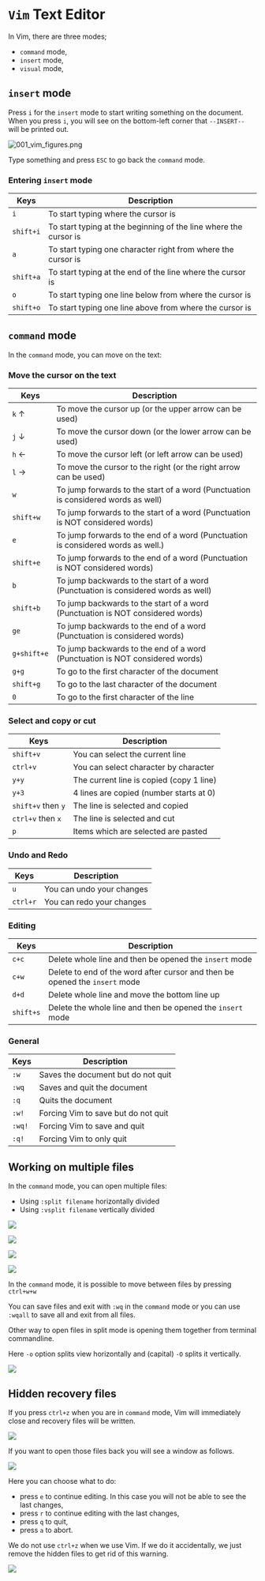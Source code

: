 # `Vim` Text Editor

In Vim, there are three modes;

* `command` mode,
* `insert` mode,
* `visual` mode,

## `insert` mode

Press `i` for the `insert` mode to start writing something on the document. When you press `i`, you will see on the bottom-left corner that `--INSERT--` will be printed out. 

![001_vim_figures.png](../figures/001_vim_figures.png)

Type something and press `ESC` to go back the `command` mode.

### Entering `insert` mode

|Keys|Description|
|----|-----------|
|`i`       |To start typing where the cursor is|
|`shift+i` |To start typing at the beginning of the line where the cursor is|
|`a`       |To start typing one character right from where the cursor is|
|`shift+a` |To start typing at the end of the line where the cursor is|
|`o`       |To start typing one line below from where the cursor is|
|`shift+o` |To start typing one line above from where the cursor is|

## `command` mode

In the `command` mode, you can move on the text:

### Move the cursor on the text

|Keys|Description|
|----|-----------|
|`k` ↑      |To move the cursor up (or the upper arrow can be used)|
|`j` ↓      |To move the cursor down (or the lower arrow can be used)|
|`h` ←      |To move the cursor left (or left arrow can be used)|
|`l` →      |To move the cursor to the right (or the right arrow can be used)
|`w`        |To jump forwards to the start of a word (Punctuation is considered words as well)|
|`shift+w`  |To jump forwards to the start of a word (Punctuation is NOT considered words)|
|`e`        |To jump forwards to the end of a word (Punctuation is considered words as well.)|
|`shift+e`  |To jump forwards to the end of a word (Punctuation is NOT considered words)|
|`b`        |To jump backwards to the start of a word (Punctuation is considered words as well)|
|`shift+b`  |To jump backwards to the start of a word (Punctuation is NOT considered words)|
|`ge`       |To jump backwards to the end of a word (Punctuation is considered words)|
|`g+shift+e`|To jump backwards to the end of a word (Punctuation is NOT considered words)|
|`g+g`      |To go to the first character of the document|
|`shift+g`  |To go to the last character of the document|
|`0`        |To go to the first character of the line|

### Select and copy or cut

|Keys|Description|
|----|-----------|
|`shift+v`         |You can select the current line|
|`ctrl+v`          |You can select character by character|
|`y+y`             |The current line is copied (copy 1 line)|
|`y+3`             |4 lines are copied (number starts at 0)|
|`shift+v` then `y`|The line is selected and copied|
|`ctrl+v` then `x` |The line is selected and cut|
|`p`               |Items which are selected are pasted|

### Undo and Redo

|Keys|Description|
|----|-----------|
|`u`      |You can undo your changes|
|`ctrl+r` |You can redo your changes|

### Editing

|Keys|Description|
|----|-----------|
|`c+c`    |Delete whole line and then be opened the `insert` mode|
|`c+w`    |Delete to end of the word after cursor and then be opened the `insert` mode|
|`d+d`    |Delete whole line and move the bottom line up|
|`shift+s`|Delete the whole line and then be opened the `insert` mode|

### General

|Keys|Description|
|----|-----------|
|`:w`   |Saves the document but do not quit|
|`:wq`  |Saves and quit the document|
|`:q`   |Quits the document|
|`:w!`  |Forcing Vim to save but do not quit|
|`:wq!` |Forcing Vim to save and quit|
|`:q!`  |Forcing Vim to only quit|

## Working on multiple files

In the `command` mode, you can open multiple files:

* Using `:split filename` horizontally divided
* Using `:vsplit filename` vertically divided

![](../figures/split_in_vim_1.png)

![](../figures/split_in_vim_2.png)

![](../figures/vsplit_in_vim_1.png)

![](../figures/vsplit_in_vim_2.png)

In the `command` mode, it is possible to move between files by pressing `ctrl+w+w`
 
You can save files and exit with `:wq` in the `command` mode or you can use `:wqall` to save all and exit from all files.

Other way to open files in split mode is opening them together from terminal commandline.

Here `-o` option splits view horizontally and (capital) `-O` splits it vertically.

![](../figures/split_commandline.png)

## Hidden recovery files

 If you press `ctrl+z` when you are in `command` mode, Vim will immediately close and recovery files will be written. 

![](../figures/hidden_recovery_file_1.png)

If you want to open those files back you will see a window as follows.

![](../figures/hidden_recovery_file_2.png)

Here you can choose what to do:

* press `e` to continue editing. In this case you will not be able to see the last changes,
* press `r` to continue editing with the last changes,
* press `q` to quit,
* press `a` to abort.

We do not use `ctrl+z` when we use Vim. If we do it accidentally, we just remove the hidden files to get rid of this warning.

![](../figures/hidden_recovery_file_3.png)








